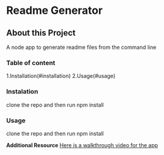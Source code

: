 # Readme Generator

## About this Project

A node app to generate readme files from the command line

### Table of content

1.Installation(#installation)
2.Usage(#usage)

### Instalation

clone the repo and then run npm install

### Usage

clone the repo and then run npm install

**Additional Resource**
[Here is a walkthrough video for the app](www.youtube.com)
